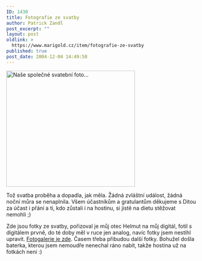 ```yaml
---
ID: 1430
title: Fotografie ze svatby
author: Patrick Zandl
post_excerpt: ""
layout: post
oldlink: >
  https://www.marigold.cz/item/fotografie-ze-svatby
published: true
post_date: 2004-12-04 14:49:58
---
```

<div class="rightbox"><img src="/wp-content/uploads/1/20041204-svatebnifoto.jpg" alt="Naše společné svatební foto... " width="341" height="308" /></div>	
<p>
Tož svatba proběha a dopadla, jak měla. Žádná zvláštní událost, žádná noční můra se nenaplnila. Všem účastníkům a gratulantům děkujeme s Ditou za účast i přání a ti, kdo zůstali i na hostinu, si jistě na dietu stěžovat nemohli ;) </p>

<p>
Zde jsou fotky ze svatby, pořizoval je můj otec Helmut na můj digitál, fotil s digitálem prvně, do té doby měl v ruce jen analog, navíc fotky jsem nestihl upravit. <a href="http://www.marigold.cz/foto/thumbnails.php?album=9">Fotogalerie je zde</a>. Časem třeba přibudou další fotky. Bohužel došla baterka, kterou jsem nemoudře nenechal ráno nabít, takže hostina už na fotkách není :)
</p>
